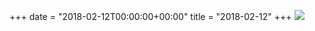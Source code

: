 +++
date = "2018-02-12T00:00:00+00:00"
title = "2018-02-12"
+++
<img class="img-fluid" src="/2018-02-12.jpg" />
